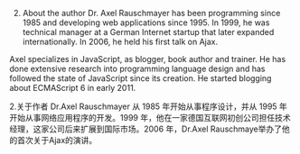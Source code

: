 2. About the author
Dr. Axel Rauschmayer has been programming since 1985 and developing web applications since 1995. In 1999, he was technical manager at a German Internet startup that later expanded internationally. In 2006, he held his first talk on Ajax.

Axel specializes in JavaScript, as blogger, book author and trainer. He has done extensive research into programming language design and has followed the state of JavaScript since its creation. He started blogging about ECMAScript 6 in early 2011.

2.关于作者
Dr.Axel Rauschmayer 从 1985 年开始从事程序设计，并从 1995 年开始从事网络应用程序的开发。1999 年，他在一家德国互联网初创公司担任技术经理，这家公司后来扩展到国际市场。2006 年，Dr.Axel Rauschmaye举办了他的首次关于Ajax的演讲。